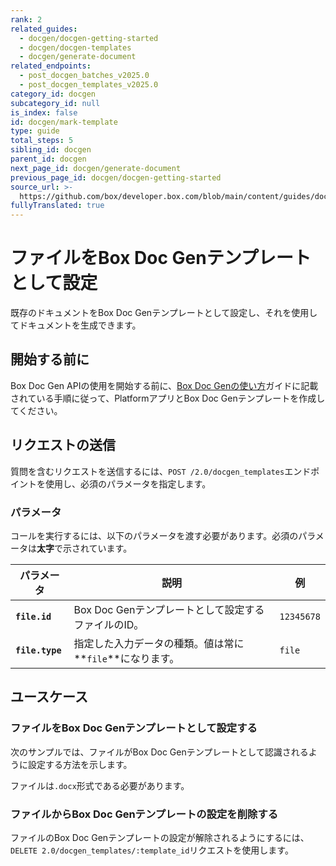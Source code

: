 ```yaml
---
rank: 2
related_guides:
  - docgen/docgen-getting-started
  - docgen/docgen-templates
  - docgen/generate-document
related_endpoints:
  - post_docgen_batches_v2025.0
  - post_docgen_templates_v2025.0
category_id: docgen
subcategory_id: null
is_index: false
id: docgen/mark-template
type: guide
total_steps: 5
sibling_id: docgen
parent_id: docgen
next_page_id: docgen/generate-document
previous_page_id: docgen/docgen-getting-started
source_url: >-
  https://github.com/box/developer.box.com/blob/main/content/guides/docgen/mark-template.md
fullyTranslated: true
---
```

# ファイルをBox Doc Genテンプレートとして設定

既存のドキュメントをBox Doc Genテンプレートとして設定し、それを使用してドキュメントを生成できます。

## 開始する前に

Box Doc Gen APIの使用を開始する前に、[Box Doc Genの使い方][docgen-prerequisites]ガイドに記載されている手順に従って、PlatformアプリとBox Doc Genテンプレートを作成してください。

## リクエストの送信

質問を含むリクエストを送信するには、`POST /2.0/docgen_templates`エンドポイントを使用し、必須のパラメータを指定します。

### パラメータ

コールを実行するには、以下のパラメータを渡す必要があります。必須のパラメータは**太字**で示されています。

| パラメータ           | 説明                                | 例          |
| --------------- | --------------------------------- | ---------- |
| **`file.id`**   | Box Doc Genテンプレートとして設定するファイルのID。  | `12345678` |
| **`file.type`** | 指定した入力データの種類。値は常に**`file`**になります。 | `file`     |

## ユースケース

### ファイルをBox Doc Genテンプレートとして設定する

次のサンプルでは、ファイルがBox Doc Genテンプレートとして認識されるように設定する方法を示します。

<Message type="notice">

ファイルは`.docx`形式である必要があります。

</Message>

<Samples id="post_docgen_templates_v2025.0">

</Samples>

### ファイルからBox Doc Genテンプレートの設定を削除する

ファイルのBox Doc Genテンプレートの設定が解除されるようにするには、`DELETE 2.0/docgen_templates/:template_id`リクエストを使用します。

<Samples id="delete_docgen_templates_id_v2025.0">

</Samples>

[docgen-prerequisites]: g://docgen/docgen-getting-started
